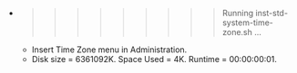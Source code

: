 * >>>>>>>>> Running inst-std-system-time-zone.sh ...
  * Insert Time Zone menu in Administration.
  * Disk size = 6361092K. Space Used = 4K. Runtime = 00:00:00:01.
